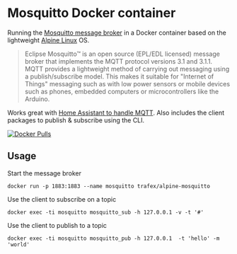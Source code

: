 # Mosquitto Docker container

Running the [Mosquitto message broker](https://mosquitto.org/) in a Docker container based on the lightweight [Alpine Linux](https://alpinelinux.org/) OS.

> Eclipse Mosquitto™ is an open source (EPL/EDL licensed) message broker that implements the MQTT protocol versions 3.1 and 3.1.1. MQTT provides a lightweight method of carrying out messaging using a publish/subscribe model. This makes it suitable for "Internet of Things" messaging such as with low power sensors or mobile devices such as phones, embedded computers or microcontrollers like the Arduino.

Works great with [Home Assistant to handle MQTT](https://home-assistant.io/components/mqtt/).
Also includes the client packages to publish & subscribe using the CLI.


[![Docker Pulls](https://img.shields.io/docker/pulls/trafex/alpine-mosquitto.svg)](https://hub.docker.com/r/trafex/alpine-mosquitto/)

## Usage

Start the message broker

    docker run -p 1883:1883 --name mosquitto trafex/alpine-mosquitto
    
Use the client to subscribe on a topic
    
    docker exec -ti mosquitto mosquitto_sub -h 127.0.0.1 -v -t '#'
    
Use the client to publish to a topic
    
    docker exec -ti mosquitto mosquitto_pub -h 127.0.0.1  -t 'hello' -m 'world'

